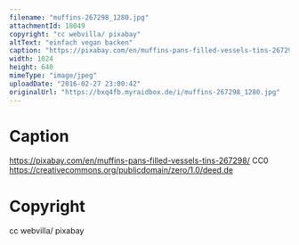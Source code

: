 ```yaml
---
filename: "muffins-267298_1280.jpg"
attachmentId: 18049
copyright: "cc webvilla/ pixabay"
altText: "einfach vegan backen"
caption: "https://pixabay.com/en/muffins-pans-filled-vessels-tins-267298/\nCC0\nhttps://creativecommons.org/publicdomain/zero/1.0/deed.de"
width: 1024
height: 640
mimeType: "image/jpeg"
uploadDate: "2016-02-27 23:00:42"
originalUrl: "https://bxq4fb.myraidbox.de/i/muffins-267298_1280.jpg"
---
```


# Caption

https://pixabay.com/en/muffins-pans-filled-vessels-tins-267298/
CC0
https://creativecommons.org/publicdomain/zero/1.0/deed.de

# Copyright

cc webvilla/ pixabay
